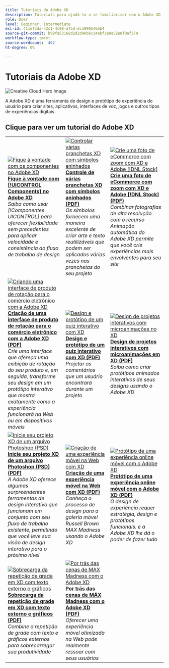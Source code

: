 ```yaml
---
title: Tutoriais da Adobe XD
description: Tutorials para ajudá-lo a se familiarizar com o Adobe XD
role: User
level: Beginner, Intermediate
exl-id: 411ef3da-42c1-4c98-a75d-dca990546eb4
source-git-commit: b99fa53168d2d2d4bb6c14ebf3a9a52e8f0af379
workflow-type: tm+mt
source-wordcount: '462'
ht-degree: 0%

---
```


# Tutoriais da Adobe XD

![Creative Cloud Hero Image](../assets/XD.jpg)

A Adobe XD é uma ferramenta de design e protótipo de experiência do usuário para criar sites, aplicativos, interfaces de voz, jogos e outros tipos de experiências digitais.

## Clique para ver um tutorial do Adobe XD

<table>
<tr>
 <td>
   <a href="components.md">
      <img alt="Fique à vontade com os componentes no Adobe XD" src="assets/Componentsxd.jpg" />
   </a>
    <div>
   <a href="components.md"><strong>Fique à vontade com [!UICONTROL Components] no Adobe XD</strong></a>
    </div>
    <em>Saiba como usar [!Componentes UICONTROL] para oferecer flexibilidade sem precedentes para aplicar velocidade e consistência ao fluxo de trabalho de design</em>
    <br>
  </td>
  <td>
   <a href="assets/ControlMultipleXDArtboardswithNestedSymbols.pdf">
      <img alt="Controlar várias pranchetas XD com símbolos aninhados" src="assets/ControlMultipleXDArtboardswithNestedSymbols.jpg" />
   </a>
    <div>
   <a href="assets/ControlMultipleXDArtboardswithNestedSymbols.pdf"><strong>Controle de várias pranchetas XD com símbolos aninhados (PDF)</strong></a>
    </div>
    <em>Os símbolos fornecem uma maneira excelente de criar arte e texto reutilizáveis que podem ser aplicados várias vezes nas pranchetas do seu projeto</em>
    <br>
  </td>
  <td>
   <a href="assets/CreateaZoomableeCommercePhotowithXDandAdobeStock.pdf">
      <img alt="Crie uma foto de eCommerce com zoom com XD e Adobe [!DNL Stock]" src="assets/CreateaZoomableeCommercePhotowithXDandAdobeStock.jpg" />
   </a>
    <div>
   <a href="assets/CreateaZoomableeCommercePhotowithXDandAdobeStock.pdf"><strong>Crie uma foto de eCommerce com zoom com XD e Adobe [!DNL Stock] (PDF)</strong></a>
    </div>
    <em>Combinar fotografias de alta resolução com o recurso Animação automática do Adobe XD permite que você crie experiências mais envolventes para seu site</em>
    <br>
  </td>
</tr>
<tr>
 <td>
   <a href="assets/CreatingaRotatingProductInterfaceforECommercewithAdobeXD.pdf">
      <img alt="Criando uma interface de produto de rotação para o comércio eletrônico com a Adobe XD" src="assets/CreatingaRotatingProductInterfaceforECommercewithAdobeXD.jpg" />
   </a>
    <div>
   <a href="assets/CreatingaRotatingProductInterfaceforECommercewithAdobeXD.pdf"><strong>Criação de uma interface de produto de rotação para o comércio eletrônico com a Adobe XD (PDF)</strong></a>
    </div>
    <em>Crie uma interface que ofereça uma exibição de rotação do seu produto e, em seguida, transforme seu design em um protótipo interativo que mostra exatamente como a experiência funcionará na Web ou em dispositivos móveis</em>
    <br>
  </td>
  <td>
   <a href="assets/DesignandPrototypeanInteractiveQuizwithXD.pdf">
      <img alt="Design e protótipo de um quiz interativo com XD" src="assets/DesignandPrototypeanInteractiveQuizwithXD.jpg" />
   </a>
    <div>
   <a href="assets/DesignandPrototypeanInteractiveQuizwithXD.pdf"><strong>Design e protótipo de um quiz interativo com XD (PDF)</strong></a>
    </div>
    <em>Projetar os comentários que um usuário encontrará durante um projeto</em>
    <br>
  </td>
  <td>
   <a href="assets/DesignInteractiveProjectswithMicroAnimationsinXD.pdf">
      <img alt="Design de projetos interativos com microanimações no XD" src="assets/DesignInteractiveProjectswithMicroAnimationsinXD.jpg" />
   </a>
    <div>
   <a href="assets/DesignInteractiveProjectswithMicroAnimationsinXD.pdf"><strong>Design de projetos interativos com microanimações em XD (PDF)</strong></a>
    </div>
    <em>Saiba como criar protótipos animados interativos de seus designs usando o Adobe XD</em>
    <br>
  </td>
</tr>
<tr>
 <td>
   <a href="assets/JumpstartyourXDProjectfromaPhotoshopFile.pdf">
      <img alt="Inicie seu projeto XD de um arquivo Photoshop (PSD)" src="assets/JumpstartyourXDProjectfromaPhotoshopFile.jpg" />
   </a>
    <div>
   <a href="assets/JumpstartyourXDProjectfromaPhotoshopFile.pdf"><strong>Inicie seu projeto XD de um arquivo Photoshop (PSD) (PDF)</strong></a>
    </div>
    <em>A Adobe XD oferece algumas surpreendentes ferramentas de design interativo que funcionam em conjunto com seu fluxo de trabalho existente, permitindo que você leve sua visão de design interativo para o próximo nível</em>
    <br>
  </td>
  <td>
   <a href="assets/MobileWebExperienceswithXD.pdf">
      <img alt="Criação de uma experiência móvel na Web com XD" src="assets/MobileWebExperienceswithXD.jpg" />
   </a>
    <div>
   <a href="assets/MobileWebExperienceswithXD.pdf"><strong>Criação de uma experiência móvel na Web com XD (PDF)</strong></a>
    </div>
    <em>Conheça o processo de design para a galeria móvel Russell Brown MAX Madness usando o Adobe XD</em>
    <br>
  </td>
  <td>
   <a href="assets/PrototypeaMobileWebExperiencewithAdobeXD.pdf">
      <img alt="Protótipo de uma experiência online móvel com o Adobe XD" src="assets/PrototypeaMobileWebExperiencewithAdobeXD.jpg" />
   </a>
    <div>
   <a href="assets/PrototypeaMobileWebExperiencewithAdobeXD.pdf"><strong>Protótipo de uma experiência online móvel com o Adobe XD (PDF)</strong></a>
    </div>
    <em>O design de experiência requer estratégia, design e protótipos funcionais. e a Adobe XD lhe dá o poder de fazer tudo</em>
    <br>
  </td>
</tr>
<tr>
   <td>
   <a href="assets/PrototypeaMobileWebExperiencewithAdobeXD.pdf">
      <img alt="Sobrecarga da repetição de grade em XD com texto externo e gráficos" src="assets/PrototypeaMobileWebExperiencewithAdobeXD.jpg" />
   </a>
    <div>
   <a href="assets/PrototypeaMobileWebExperiencewithAdobeXD.pdf"><strong>Sobrecarga da repetição de grade em XD com texto externo e gráficos (PDF)</strong></a>
    </div>
    <em>Combine a repetição de grade com texto e gráficos externos para sobrecarregar sua produtividade</em>
    <br>
  </td>
  <td>
   <a href="assets/BehindtheScenesofMAXMadnesswithAdobeXD.pdf">
      <img alt="Por trás das cenas de MAX Madness com o Adobe XD" src="assets/BehindtheScenesofMAXMadnesswithAdobeXD.jpg" />
   </a>
    <div>
   <a href="assets/BehindtheScenesofMAXMadnesswithAdobeXD.pdf"><strong>Por trás das cenas de MÁX Madness com o Adobe XD (PDF)</strong></a>
    </div>
    <em>Oferecer uma experiência móvel otimizada na Web pode realmente ressoar com seus usuários</em>
    <br>
  </td>
</tr>
</table>

